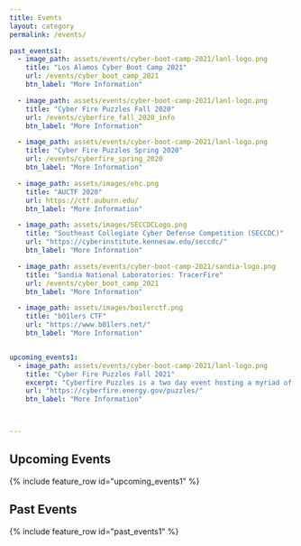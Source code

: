 ```yaml
---
title: Events
layout: category
permalink: /events/

past_events1:
  - image_path: assets/events/cyber-boot-camp-2021/lanl-logo.png
    title: "Los Alamos Cyber Boot Camp 2021"
    url: /events/cyber_boot_camp_2021
    btn_label: "More Information"

  - image_path: assets/events/cyber-boot-camp-2021/lanl-logo.png
    title: "Cyber Fire Puzzles Fall 2020"
    url: /events/cyberfire_fall_2020_info
    btn_label: "More Information"

  - image_path: assets/events/cyber-boot-camp-2021/lanl-logo.png
    title: "Cyber Fire Puzzles Spring 2020"
    url: /events/cyberfire_spring_2020
    btn_label: "More Information"

  - image_path: assets/images/ehc.png
    title: "AUCTF 2020"
    url: https://ctf.auburn.edu/
    btn_label: "More Information"

  - image_path: assets/images/SECCDCLogo.png
    title: "Southeast Collegiate Cyber Defense Competition (SECCDC)"
    url: "https://cyberinstitute.kennesaw.edu/seccdc/"
    btn_label: "More Information"

  - image_path: assets/events/cyber-boot-camp-2021/sandia-logo.png
    title: "Sandia National Laboratories: TracerFire"
    url: /events/cyber_boot_camp_2021
    btn_label: "More Information"

  - image_path: assets/images/boilerctf.png
    title: "b01lers CTF"
    url: "https://www.b01lers.net/"
    btn_label: "More Information"


upcoming_events1:
  - image_path: assets/events/cyber-boot-camp-2021/lanl-logo.png
    title: "Cyber Fire Puzzles Fall 2021"
    excerpt: "Cyberfire Puzzles is a two day event hosting a myriad of cybersecurity-based questions including computer forensics, cryptography, mathematics, general computer science, and more."
    url: "https://cyberfire.energy.gov/puzzles/"
    btn_label: "More Information"



---
```


## Upcoming Events
{% include feature_row id="upcoming_events1" %}

## Past Events
{% include feature_row id="past_events1" %}